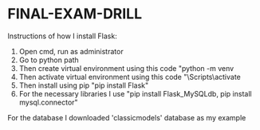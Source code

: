 # FINAL-EXAM-DRILL

Instructions of how I install Flask:
1. Open cmd, run as administrator
2. Go to python path
3. Then create virtual environment using this code "python -m venv <name of your file>
4. Then activate virtual environment using this code "<name of your file>\Scripts\activate
5. Then install using pip "pip install Flask"
6. For the necessary libraries I use "pip install Flask_MySQLdb, pip install mysql.connector"
  
For the database I downloaded 'classicmodels' database as my example
